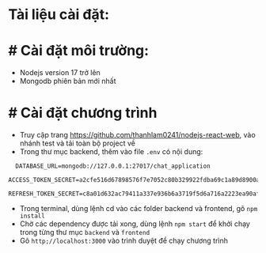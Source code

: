 ﻿# Tài liệu cài đặt:
 # # Cài đặt môi trường:
 - Nodejs version 17 trở lên
 - Mongodb phiên bản mới nhất
# # Cài đặt chương trình
- Truy cập trang https://github.com/thanhlam0241/nodejs-react-web, vào nhánh test và tải toàn bộ project về
- Trong thư mục backend, thêm vào file ```.env``` có nội dung:
 ```
   DATABASE_URL=mongodb://127.0.0.1:27017/chat_application
   ACCESS_TOKEN_SECRET=a2cfe516d67898576f7e7052c80b329922fdba69c1a89d8900a9b55261734d3854ef198204079d468c8159f0b9ffd92c941afc4162bad5be068560556cd4701c
   REFRESH_TOKEN_SECRET=c8a01d632ac79411a337e936b6a3719f5d6a716a2223ea90afaac91c4ac102c9925361852fc90105cb9798c3f78c69245a83db11fc2d39ebeccbe4cf4a07f196
```
- Trong terminal, dùng lệnh cd vào các folder backend và frontend, gõ ```npm install```
- Chờ các dependency được tải xong, dùng lệnh ```npm start``` để khởi chạy trong từng thư mục ```backend``` và ```frontend```
- Gõ ```http;//localhost:3000``` vào trình duyệt để chạy chương trình
